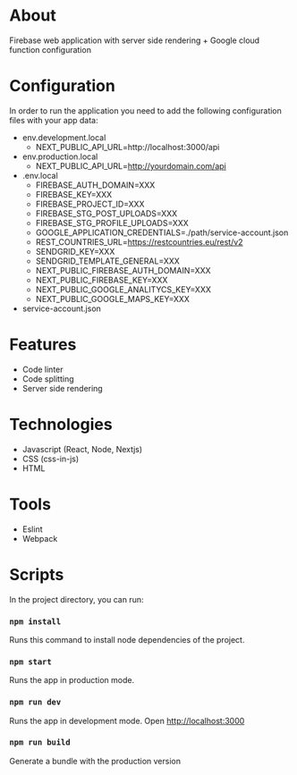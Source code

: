 # About

Firebase web application with server side rendering + Google cloud function configuration

# Configuration

In order to run the application you need to add the following configuration files with your app data:
- env.development.local
  - NEXT_PUBLIC_API_URL=http://localhost:3000/api
- env.production.local
  - NEXT_PUBLIC_API_URL=http://yourdomain.com/api
- .env.local
  - FIREBASE_AUTH_DOMAIN=XXX
  - FIREBASE_KEY=XXX
  - FIREBASE_PROJECT_ID=XXX
  - FIREBASE_STG_POST_UPLOADS=XXX
  - FIREBASE_STG_PROFILE_UPLOADS=XXX
  - GOOGLE_APPLICATION_CREDENTIALS=./path/service-account.json
  - REST_COUNTRIES_URL=https://restcountries.eu/rest/v2
  - SENDGRID_KEY=XXX
  - SENDGRID_TEMPLATE_GENERAL=XXX
  - NEXT_PUBLIC_FIREBASE_AUTH_DOMAIN=XXX
  - NEXT_PUBLIC_FIREBASE_KEY=XXX
  - NEXT_PUBLIC_GOOGLE_ANALITYCS_KEY=XXX
  - NEXT_PUBLIC_GOOGLE_MAPS_KEY=XXX
- service-account.json 

# Features

- Code linter
- Code splitting
- Server side rendering

# Technologies

- Javascript (React, Node, Nextjs)
- CSS (css-in-js)
- HTML

# Tools

- Eslint
- Webpack

# Scripts

In the project directory, you can run:

### `npm install`

Runs this command to install node dependencies of the project.

### `npm start`

Runs the app in production mode.

### `npm run dev`

Runs the app in development mode. Open [http://localhost:3000](http://localhost:3000)

### `npm run build`

Generate a bundle with the production version